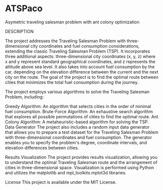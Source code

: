 # ATSPaco

Asymetric traveling salesman problem with ant colony optimization

DESCRIPTION

The project addresses the Traveling Salesman Problem with three-dimensional city coordinates and fuel consumption considerations, extending the classic Traveling Salesman Problem (TSP). It incorporates three additional aspects: three-dimensional city coordinates (x, y, z) where x and y represent standard geographical coordinates, and z represents the altitude above sea level. It also takes into account fuel consumption by the car, depending on the elevation difference between the current and the next city on the route. The goal of the project is to find the optimal route between cities that minimizes the total fuel consumption during the journey.


The project employs various algorithms to solve the Traveling Salesman Problem, including:

Greedy Algorithm: An algorithm that selects cities in the order of minimal fuel consumption.
Brute-Force Algorithm: An exhaustive search algorithm that explores all possible permutations of cities to find the optimal route.
Ant Colony Algorithm: A metaheuristic-based algorithm for solving the TSP.
Data Generator
The project also includes a random input data generator that allows you to prepare a test dataset for the Traveling Salesman Problem with three-dimensional coordinates and fuel consumption. The generator enables you to specify the problem's degree, coordinate intervals, and elevation differences between cities.

Results Visualization
The project provides results visualization, allowing you to understand the optimal Traveling Salesman route and the arrangement of cities in three-dimensional space. Visualization is performed using Python and utilizes the matplotlib and mpl_toolkits.mplot3d libraries.

License
This project is available under the MIT License.
